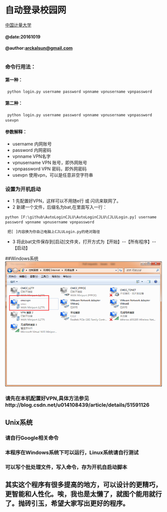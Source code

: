 # 自动登录校园网
 [中国计量大学](http://www.cjlu.edu.cn)
#### @date:20161019
#### @author:arckalsun@gmail.com
# 
### 命令行用法：
#### 第一种：
` python login.py username password vpnname vpnusername vpnpassword`
#### 第二种：
` python login.py username password vpnname vpnusername vpnpassword usevpn`
#### 参数解释：
* username 内网账号
* password 内网密码
* vpnname VPN名字
* vpnusername VPN 账号，即外网账号
* vpnpassword VPN 密码，即外网密码
* usevpn 使用vpn，可以是任意非空字符串

### 设置为开机启动

* 1 先配置好VPN，这样可以不用随e行 或 闪讯来联网了。
* 2  新建一个文件，后缀名为bat,在里面写入一行：
``` 
python [F:\github\AutoLoginCJLU\AutoLoginCJLU\CJLULogin.py] username password vpnname vpnusername vpnpassword
```  
     把[ ]内容换为你自己电脑上CJLULogin.py的绝对路径

* 3  将此bat文件保存到[启动]文件夹，打开方式为【开始】--【所有程序】--【启动】

##Windows系统
![vpn_win.png](vpn_win.png)
### 请先在本机配置好VPN,具体方法参见http://blog.csdn.net/u014108439/article/details/51591126
## Unix系统
### 请自行Google相关命令
### 本程序在Windows系统下可以运行，Linux系统请自行测试
### 可以写个批处理文件，写入命令，存为开机自启动脚本
### 
## 其实这个程序有很多提高的地方，可以设计的更精巧，更智能和人性化。唉，我也是太懒了，就图个能用就行了。抛砖引玉，希望大家写出更好的程序。
#
#
